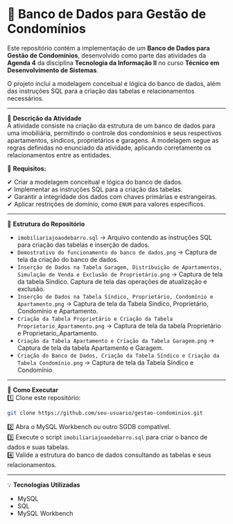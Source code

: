 # 🏢 Banco de Dados para Gestão de Condomínios  

Este repositório contém a implementação de um **Banco de Dados para Gestão de Condomínios**, desenvolvido como parte das atividades da **Agenda 4** da disciplina **Tecnologia da Informação II** no curso **Técnico em Desenvolvimento de Sistemas**.  

O projeto inclui a modelagem conceitual e lógica do banco de dados, além das instruções SQL para a criação das tabelas e relacionamentos necessários.  

---

📝 **Descrição da Atividade**  
A atividade consiste na criação da estrutura de um banco de dados para uma imobiliária, permitindo o controle dos condomínios e seus respectivos apartamentos, síndicos, proprietários e garagens. A modelagem segue as regras definidas no enunciado da atividade, aplicando corretamente os relacionamentos entre as entidades.  

📌 **Requisitos:**  

✔ Criar a modelagem conceitual e lógica do banco de dados.  
✔ Implementar as instruções SQL para a criação das tabelas.  
✔ Garantir a integridade dos dados com chaves primárias e estrangeiras.  
✔ Aplicar restrições de domínio, como `ENUM` para valores específicos.  

---

📂 **Estrutura do Repositório**  
- `imobiliariajoaodebarro.sql` → Arquivo contendo as instruções SQL para criação das tabelas e inserção de dados.  
- `Demostrativo do funcionamento do banco de dados.png` → Captura de tela da criação do banco de dados.  
- `Inserção de Dados na Tabela Garagem, Distribuição de Apartamentos, Simulação de Venda e Exclusão de Proprietário.png` → Captura de tela da tabela Síndico. Captura de tela das operações de atualização e exclusão.  
- `Inserção de Dados na Tabela Síndico, Proprietário, Condomínio e Apartamento.png` → Captura de tela da Tabela Síndico, Proprietário, Condomínio e Apartamento.  
- `Criação da Tabela Proprietário e Criação da Tabela Proprietario_Apartamento.png` → Captura de tela da tabela Proprietário e Proprietario_Apartamento.  
- `Criação da Tabela Apartamento e Criação da Tabela Garagem.png` → Captura de tela da tabela Apartamento e Garagem.  
- `Criação do Banco de Dados, Criação da Tabela Síndico e Criação da Tabela Condomínio.png` → Captura de tela da Tabela Síndico e Condomínio.  
---

🚀 **Como Executar**  
1️⃣ Clone este repositório:  
```bash
git clone https://github.com/seu-usuario/gestao-condominios.git
```  
2️⃣ Abra o MySQL Workbench ou outro SGDB compatível.  
3️⃣ Execute o script `imobiliariajoaodebarro.sql` para criar o banco de dados e suas tabelas.  
4️⃣ Valide a estrutura do banco de dados consultando as tabelas e seus relacionamentos.  

---

💡 **Tecnologias Utilizadas**  
- MySQL  
- SQL  
- MySQL Workbench  
